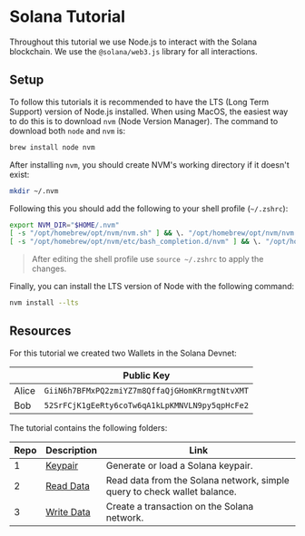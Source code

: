 # Solana Tutorial

Throughout this tutorial we use Node.js to interact with the Solana blockchain. We use the `@solana/web3.js` library for all interactions.

## Setup

To follow this tutorials it is recommended to have the LTS (Long Term Support) version of Node.js installed. When using MacOS, the easiest way to do this is to download `nvm` (Node Version Manager). The command to download both `node` and `nvm` is:

```bash
brew install node nvm
```

After installing `nvm`, you should create NVM's working directory if it doesn't exist:

```bash
mkdir ~/.nvm
```

Following this you should add the following to your shell profile (`~/.zshrc`):

```bash
export NVM_DIR="$HOME/.nvm"
[ -s "/opt/homebrew/opt/nvm/nvm.sh" ] && \. "/opt/homebrew/opt/nvm/nvm.sh"  # This loads nvm
[ -s "/opt/homebrew/opt/nvm/etc/bash_completion.d/nvm" ] && \. "/opt/homebrew/opt/nvm/etc/bash_completion.d/nvm"  # This loads nvm bash_completion
```

> After editing the shell profile use `source ~/.zshrc` to apply the changes. 

Finally, you can install the LTS version of Node with the following command:

```bash
nvm install --lts
```

## Resources

For this tutorial we created two Wallets in the Solana Devnet:

| | Public Key |
| --- | --- |
| Alice | `GiiN6h7BFMxPQ2zmiYZ7m8QffaQjGHomKRrmgtNtvXMT` |
| Bob | `52SrFCjK1gEeRty6coTw6qA1kLpKMNVLN9py5qpHcFe2` |

The tutorial contains the following folders:

| Repo | Description | Link |
| --- | --- | --- |
| 1 | [Keypair](./01-keypair) | Generate or load a Solana keypair. | [Website](https://solana.com/developers/courses/intro-to-solana/intro-to-cryptography) |
| 2 | [Read Data](./02-read-data) | Read data from the Solana network, simple query to check wallet balance. | [Website](https://solana.com/developers/courses/intro-to-solana/intro-to-reading-data) |
| 3 | [Write Data](./03-write-data) | Create a transaction on the Solana network. | [Website](https://solana.com/developers/courses/intro-to-solana/intro-to-writing-data) |